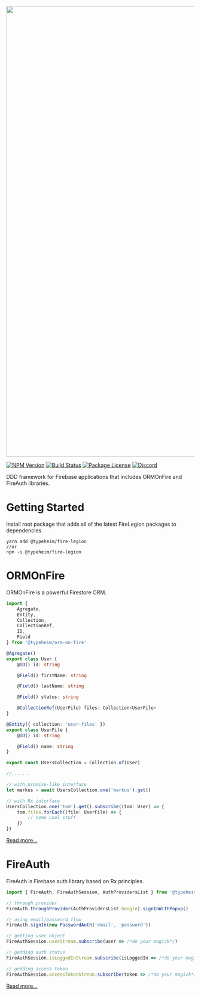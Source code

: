 <p align="center">
    <img style="max-width: 100%" width="1200" src="https://raw.githubusercontent.com/typeheim/fire-legion/46726290060f4631bb0fb10017bdf7954f7e21d9/packages/fire-legion/docs/fire-legion-logo.svg">
</p>
<p>
    <a href="https://www.npmjs.com/package/@typeheim/fire-legion" target="_blank"><img src="https://img.shields.io/npm/v/@typeheim/fire-legion.svg" alt="NPM Version" /></a>
    <a href="https://app.buddy.works/typeheim/fire-legion/pipelines/pipeline/300564" target="_blank"><img src="https://app.buddy.works/typeheim/fire-legion/pipelines/pipeline/300564/badge.svg?token=aad32357cefae9d70b31d8b440fdf3f3d5d2a244a0412ff42ac294abbfc508f5" alt="Build Status" /></a>
    <a href="https://www.npmjs.com/package/@typeheim/fire-legion" target="_blank"><img src="https://img.shields.io/npm/l/@typeheim/fire-legion.svg" alt="Package License" /></a>
    <a href="https://discord.gg/dmMznp9" target="_blank"><img src="https://img.shields.io/badge/discord-online-brightgreen.svg" alt="Discord"/></a>
</p>
DDD framework for Firebase applications that includes ORMOnFire and FireAuth libraries.

# Getting Started

Install root package that adds all of the latest FireLegion packages to dependencies

```shell
yarn add @typeheim/fire-legion
//or
npm -i @typeheim/fire-legion
```

# ORMOnFire

ORMOnFire is a powerful Firestore ORM.

```typescript
import {
    Agregate,
    Entity,
    Collection,
    CollectionRef,
    ID,
    Field
} from '@typeheim/orm-on-fire'

@Agregate()
export class User {
    @ID() id: string

    @Field() firstName: string

    @Field() lastName: string

    @Field() status: string

    @CollectionRef(UserFile) files: Collection<UserFile>
}

@Entity({ collection: 'user-files' })
export class UserFile {
    @ID() id: string

    @Field() name: string
}

export const UsersCollection = Collection.of(User)

//.......

// with promise-like interface
let markus = await UsersCollection.one('markus').get()

// with Rx interface
UsersCollection.one('tom').get().subscribe((tom: User) => {
    tom.files.forEach((file: UserFile) => {
        // some cool stuff
    })
}) 
```
[Read more...](https://github.com/typeheim/fire-legion/tree/master/packages/orm-on-fire)

# FireAuth

FireAuth is Firebase auth library based on Rx principles.

```typescript
import { FireAuth, FireAuthSession, AuthProvidersList } from '@typeheim/fire-auth'

// through provider
FireAuth.throughProvider(AuthProvidersList.Google).signInWithPopup()

// using email/password flow
FireAuth.signIn(new PasswordAuth('email', 'password'))

// getting user object
FireAuthSession.userStream.subscribe(user => /*do your magick*/)

// gedding auth status
FireAuthSession.isLoggedInStream.subscribe(isLoggedIn => /*do your magick*/)

// gedding access token
FireAuthSession.accessTokenStream.subscribe(token => /*do your magick*/)
```
[Read more...](https://github.com/typeheim/fire-legion/tree/master/packages/fire-atuh)
